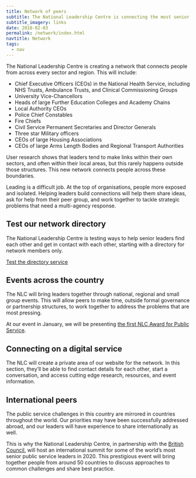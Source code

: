 ```yaml
---
title: Network of peers
subtitle: The National Leadership Centre is connecting the most senior public sector leaders across the country and making international links to widen our network.
subtitle_imagery: links
date: 2018-02-03
permalink: /network/index.html
navtitle: Network
tags:
  - nav
---
```


The National Leadership Centre is creating a network that connects people from across every sector and region. This will include:

* Chief Executive Officers (CEOs) in the National Health Service, including NHS Trusts, Ambulance Trusts, and Clinical Commissioning Groups 
* University Vice-Chancellors
* Heads of large Further Education Colleges and Academy Chains
* Local Authority CEOs
* Police Chief Constables
* Fire Chiefs
* Civil Service Permanent Secretaries and Director Generals
* Three star Military officers
* CEOs of large Housing Associations
* CEOs of large Arms Length Bodies and Regional Transport Authorities

User research shows that leaders tend to make links within their own sectors, and often within their local areas, but this rarely happens outside those structures. This new network connects people across these boundaries.

Leading is a difficult job. At the top of organisations, people more exposed and isolated. Helping leaders build connections will help them share ideas, ask for help from their peer group, and work together to tackle strategic problems that need a multi-agency response.

## Test our network directory

The National Leadership Centre is testing ways to help senior leaders find each other and get in contact with each other, starting with a directory for network members only.

[Test the directory service](/contact/person)

## Events across the country

The NLC will bring leaders together through national, regional and small group events. This will allow peers to make time, outside formal governance or partnership structures, to work together to address the problems that are most pressing.

At our event in January, we will be presenting [the first NLC Award for Public Service](/awards).

## Connecting on a digital service

The NLC will create a private area of our website for the network. In this section, they’ll be able to find contact details for each other, start a conversation, and access cutting edge research, resources, and event information.

## International peers

The public service challenges in this country are mirrored in countries throughout the world. Our priorities may have been successfully addressed abroad, and our leaders will have experience to share internationally as well. 

This is why the National Leadership Centre, in partnership with the [British Council,](https://www.britishcouncil.org/) will host an international summit for some of the world’s most senior public service leaders in 2020. This prestigious event will bring together people from around 50 countries to discuss approaches to common challenges and share best practice.
